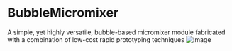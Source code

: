 # BubbleMicromixer
A simple, yet highly versatile, bubble-based micromixer module fabricated with a combination of low-cost rapid prototyping techniques
![image](https://user-images.githubusercontent.com/97636167/149337283-37943d15-0a21-477b-a0f8-b151ad03a256.png)
